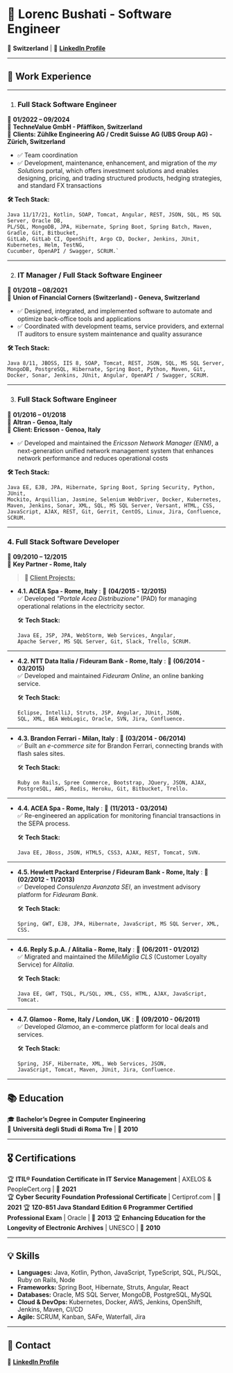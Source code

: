 # **📜 Lorenc Bushati - Software Engineer**

📍 **Switzerland** | 🔗 **[LinkedIn Profile](https://www.linkedin.com/in/lorenc-bushati)**

---

## **💼 Work Experience**

---

1. ### **Full Stack Software Engineer**
📅 **01/2022 – 09/2024**  
🏢 **TechneValue GmbH - Pfäffikon, Switzerland**  
👥 **Clients: Zühlke Engineering AG / Credit Suisse AG (UBS Group AG) - Zürich, Switzerland**

- ✅ Team coordination
- ✅ Development, maintenance, enhancement, and migration of the *my Solutions* portal, which offers investment 
  solutions and enables designing, pricing, and trading structured products, hedging strategies, and standard FX transactions

**🛠 Tech Stack:**  
```
Java 11/17/21, Kotlin, SOAP, Tomcat, Angular, REST, JSON, SQL, MS SQL Server, Oracle DB, 
PL/SQL, MongoDB, JPA, Hibernate, Spring Boot, Spring Batch, Maven, Gradle, Git, Bitbucket, 
GitLab, GitLab CI, OpenShift, Argo CD, Docker, Jenkins, JUnit, Kubernetes, Helm, TestNG, 
Cucumber, OpenAPI / Swagger, SCRUM.`
```
---

2. ### **IT Manager / Full Stack Software Engineer**
📅 **01/2018 – 08/2021**  
🏢 **Union of Financial Corners (Switzerland) - Geneva, Switzerland**

- ✅ Designed, integrated, and implemented software to automate and optimize back-office tools and applications
- ✅ Coordinated with development teams, service providers, and external IT auditors to ensure system maintenance and quality assurance

**🛠 Tech Stack:**
```
Java 8/11, JBOSS, IIS 8, SOAP, Tomcat, REST, JSON, SQL, MS SQL Server, 
MongoDB, PostgreSQL, Hibernate, Spring Boot, Python, Maven, Git, 
Docker, Sonar, Jenkins, JUnit, Angular, OpenAPI / Swagger, SCRUM.
```
---

3. ### **Full Stack Software Engineer**
📅 **01/2016 – 01/2018**  
🏢 **Altran - Genoa, Italy**  
👥 **Client: Ericsson - Genoa, Italy**

- ✅ Developed and maintained the *Ericsson Network Manager (ENM)*, a next-generation unified network management 
  system that enhances network performance and reduces operational costs

**🛠 Tech Stack:**  
```
Java EE, EJB, JPA, Hibernate, Spring Boot, Spring Security, Python, JUnit, 
Mockito, Arquillian, Jasmine, Selenium WebDriver, Docker, Kubernetes, 
Maven, Jenkins, Sonar, XML, SQL, MS SQL Server, Versant, HTML, CSS, 
JavaScript, AJAX, REST, Git, Gerrit, CentOS, Linux, Jira, Confluence, SCRUM.
```
---

### 4. **Full Stack Software Developer**
📅 **09/2010 – 12/2015**  
🏢 **Key Partner - Rome, Italy**


  > **👥 <u>Client Projects:</u>**
 
- **4.1. ACEA Spa - Rome, Italy**
  : 📅 **(04/2015 - 12/2015)**\
    ✅ Developed *"Portale Acea Distribuzione"* (PAD) for managing operational relations in the electricity sector.

  🛠 **Tech Stack:**
  ```
  Java EE, JSP, JPA, WebStorm, Web Services, Angular, 
  Apache Server, MS SQL Server, Git, Slack, Trello, SCRUM.
  ```
---

  
- **4.2. NTT Data Italia / Fideuram Bank - Rome, Italy** 
  : 📅 **(06/2014 - 03/2015)**\
    ✅ Developed and maintained *Fideuram Online*, an online banking service.
  
  🛠 **Tech Stack:** 
  ```
  Eclipse, IntelliJ, Struts, JSP, Angular, JUnit, JSON, 
  SQL, XML, BEA WebLogic, Oracle, SVN, Jira, Confluence.
   ```
---

- **4.3. Brandon Ferrari - Milan, Italy** 
  : 📅 **(03/2014 - 06/2014)**\
    ✅ Built an *e-commerce site* for Brandon Ferrari, connecting brands with flash sales sites.
  
  🛠 **Tech Stack:** 
  ```  
  Ruby on Rails, Spree Commerce, Bootstrap, JQuery, JSON, AJAX, 
  PostgreSQL, AWS, Redis, Heroku, Git, Bitbucket, Trello.
  ```
---

- **4.4. ACEA Spa - Rome, Italy** 
  : 📅 **(11/2013 - 03/2014)**\
    ✅ Re-engineered an application for monitoring financial transactions in the SEPA process.
  
  🛠 **Tech Stack:** 
  ```  
  Java EE, JBoss, JSON, HTML5, CSS3, AJAX, REST, Tomcat, SVN.
  ```
---

- **4.5. Hewlett Packard Enterprise / Fideuram Bank - Rome, Italy** 
  : 📅 **(02/2012 - 11/2013)**\
    ✅ Developed *Consulenza Avanzata SEI*, an investment advisory platform for *Fideuram Bank*.
  
  🛠 **Tech Stack:** 
  ```   
  Spring, GWT, EJB, JPA, Hibernate, JavaScript, MS SQL Server, XML, CSS.
  ```
---  

- **4.6. Reply S.p.A. / Alitalia - Rome, Italy** 
  : 📅 **(06/2011 - 01/2012)**\
    ✅ Migrated and maintained the *MilleMiglia CLS* (Customer Loyalty Service) for *Alitalia*.
  
  🛠 **Tech Stack:** 
  ```  
  Java EE, GWT, TSQL, PL/SQL, XML, CSS, HTML, AJAX, JavaScript, Tomcat.
  ```
---

- **4.7. Glamoo - Rome, Italy / London, UK** 
  : 📅 **(09/2010 - 06/2011)**\
    ✅ Developed *Glamoo*, an e-commerce platform for local deals and services.
  
  🛠 **Tech Stack:** 
  ```   
  Spring, JSF, Hibernate, XML, Web Services, JSON, 
  JavaScript, Tomcat, Maven, JUnit, Jira, Confluence.
  ```
---


## **📚 Education**
🎓 **Bachelor’s Degree in Computer Engineering**  
📍  **Università degli Studi di Roma Tre** | 📅 **2010**

---

## **🎖 Certifications**
🏆 **ITIL® Foundation Certificate in IT Service Management** | AXELOS & PeopleCert.org | 📅 **2021**  
🏆 **Cyber Security Foundation Professional Certificate** | Certiprof.com | 📅 **2021**
🏆 **1Z0-851 Java Standard Edition 6 Programmer Certified Professional Exam** | Oracle | 📅 **2013**
🏆 **Enhancing Education for the Longevity of Electronic Archives** | UNESCO | 📅 **2010**

---

## **💡 Skills**
- **Languages:** Java, Kotlin, Python, JavaScript, TypeScript, SQL, PL/SQL, Ruby on Rails, Node
- **Frameworks:** Spring Boot, Hibernate, Struts, Angular, React
- **Databases:** Oracle, MS SQL Server, MongoDB, PostgreSQL, MySQL
- **Cloud & DevOps:** Kubernetes, Docker, AWS, Jenkins, OpenShift, Jenkins, Maven, CI/CD
- **Agile:** SCRUM, Kanban, SAFe, Waterfall, Jira

---

## **📩 Contact**
🔗 **[LinkedIn Profile](https://www.linkedin.com/in/lorenc-bushati)**  
